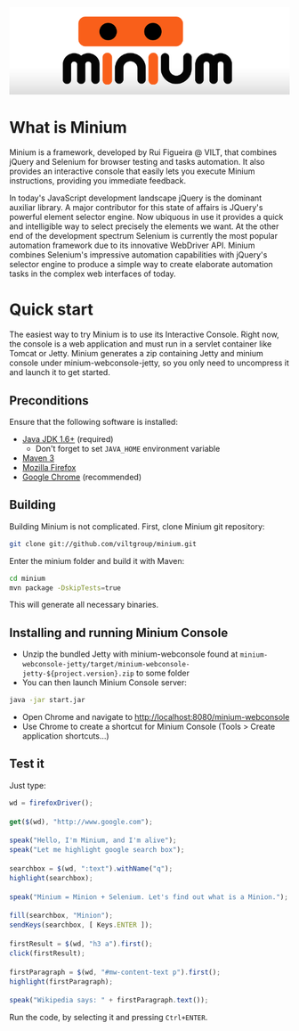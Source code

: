 ![Minium banner](minium.png)

# What is Minium

Minium is a framework, developed by Rui Figueira @ VILT, that combines jQuery and Selenium for browser testing 
and tasks automation. It also provides an interactive console that easily lets you execute Minium instructions, 
providing you immediate feedback.

In today's JavaScript development landscape jQuery is the dominant auxiliar library. A major contributor for this
state of affairs is JQuery's powerful element selector engine. Now ubiquous in use it provides a quick and 
intelligible way to select precisely the elements we want. At the other end of the development spectrum Selenium 
is currently the most popular automation framework due to its innovative WebDriver API. Minium combines Selenium's 
impressive automation capabilities with jQuery's selector engine to produce a simple way to create elaborate 
automation tasks in the complex web interfaces of today.

# Quick start

The easiest way to try Minium is to use its Interactive Console. Right now, the console is a web application and 
must run in a servlet container like Tomcat or Jetty. Minium generates a zip containing Jetty and minium console 
under minium-webconsole-jetty, so you only need to uncompress it and launch it to get started.

## Preconditions

Ensure that the following software is installed:

* [Java JDK 1.6+](http://www.oracle.com/technetwork/java/javase/downloads/index.html) (required)
  * Don't forget to set `JAVA_HOME` environment variable 
* [Maven 3](http://maven.apache.org/download.cgi)
* [Mozilla Firefox](http://www.mozilla.org/en-US/firefox/new/)
* [Google Chrome](https://www.google.com/intl/en/chrome/browser/) (recommended)

## Building

Building Minium is not complicated. First, clone Minium git repository:

```bash
git clone git://github.com/viltgroup/minium.git
```

Enter the minium folder and build it with Maven:

```bash
cd minium
mvn package -DskipTests=true
```

This will generate all necessary binaries.

## Installing and running Minium Console

* Unzip the bundled Jetty with minium-webconsole found at 
`minium-webconsole-jetty/target/minium-webconsole-jetty-${project.version}.zip`
to some folder
* You can then launch Minium Console server:

```bash
java -jar start.jar
```

* Open Chrome and navigate to [http://localhost:8080/minium-webconsole](http://localhost:8080/minium-webconsole)
* Use Chrome to create a shortcut for Minium Console (Tools > Create application shortcuts...)

## Test it

Just type:

```javascript
wd = firefoxDriver();

get($(wd), "http://www.google.com");

speak("Hello, I'm Minium, and I'm alive");
speak("Let me highlight google search box");

searchbox = $(wd, ":text").withName("q");
highlight(searchbox);

speak("Minium = Minion + Selenium. Let's find out what is a Minion.");

fill(searchbox, "Minion");
sendKeys(searchbox, [ Keys.ENTER ]);

firstResult = $(wd, "h3 a").first();
click(firstResult);

firstParagraph = $(wd, "#mw-content-text p").first();
highlight(firstParagraph);

speak("Wikipedia says: " + firstParagraph.text());

```

Run the code, by selecting it and pressing `Ctrl+ENTER`.
